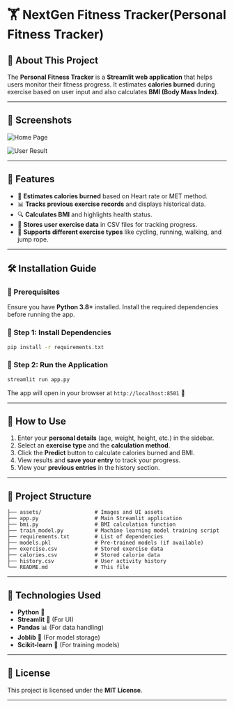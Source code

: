 # 🏋️ NextGen Fitness Tracker(Personal Fitness Tracker)

## 📌 About This Project
The **Personal Fitness Tracker** is a **Streamlit web application** that helps users monitor their fitness progress. It estimates **calories burned** during exercise based on user input and also calculates **BMI (Body Mass Index)**.

---

## 📸 Screenshots

![Home Page](assets/home_page.png)

![User Result](assets/user_input.png)

---

## 🚀 Features
- 🔢 **Estimates calories burned** based on Heart rate or MET method.
- 📊 **Tracks previous exercise records** and displays historical data.
- 🔍 **Calculates BMI** and highlights health status.
- 📁 **Stores user exercise data** in CSV files for tracking progress.
- 🏃 **Supports different exercise types** like cycling, running, walking, and jump rope.

---

## 🛠 Installation Guide

### 🔹 Prerequisites
Ensure you have **Python 3.8+** installed. Install the required dependencies before running the app.

### 🔹 Step 1: Install Dependencies
```bash
pip install -r requirements.txt
```

### 🔹 Step 2: Run the Application
```bash
streamlit run app.py
```

The app will open in your browser at `http://localhost:8501` 🚀

---

## 📌 How to Use
1. Enter your **personal details** (age, weight, height, etc.) in the sidebar.
2. Select an **exercise type** and the **calculation method**.
3. Click the **Predict** button to calculate calories burned and BMI.
4. View results and **save your entry** to track your progress.
5. View your **previous entries** in the history section.

---

## 📁 Project Structure
```
├── assets/                 # Images and UI assets
├── app.py                  # Main Streamlit application
├── bmi.py                  # BMI calculation function
├── train_model.py          # Machine learning model training script
├── requirements.txt        # List of dependencies
├── models.pkl              # Pre-trained models (if available)
├── exercise.csv            # Stored exercise data
├── calories.csv            # Stored calorie data
├── history.csv             # User activity history
└── README.md               # This file
```

---

## 🤖 Technologies Used
- **Python** 🐍
- **Streamlit** 🎨 (For UI)
- **Pandas** 📊 (For data handling)
- **Joblib** 💾 (For model storage)
- **Scikit-learn** 🤖 (For training models)

---

## 📜 License
This project is licensed under the **MIT License**.

---
